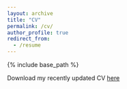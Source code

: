 ```yaml
---
layout: archive
title: "CV"
permalink: /cv/
author_profile: true
redirect_from:
  - /resume
---
```


{% include base_path %}

Download my recently updated CV [here](http://anna-jaskiewicz.github.io/files/TEST_CV.pdf)

